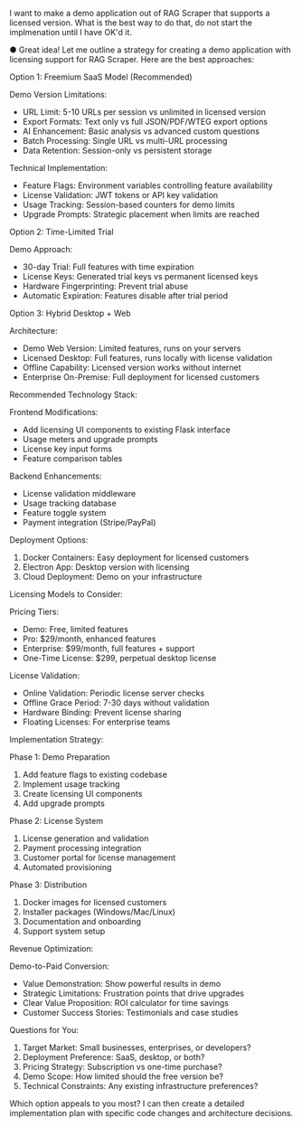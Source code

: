 I want to make a demo application out of RAG Scraper that supports a licensed version.  What is the 
  best way to do that, do not start the implmenation until I have OK'd it.

● Great idea! Let me outline a strategy for creating a demo application with licensing support for RAG
  Scraper. Here are the best approaches:

  Option 1: Freemium SaaS Model (Recommended)

  Demo Version Limitations:

  - URL Limit: 5-10 URLs per session vs unlimited in licensed version
  - Export Formats: Text only vs full JSON/PDF/WTEG export options
  - AI Enhancement: Basic analysis vs advanced custom questions
  - Batch Processing: Single URL vs multi-URL processing
  - Data Retention: Session-only vs persistent storage

  Technical Implementation:

  - Feature Flags: Environment variables controlling feature availability
  - License Validation: JWT tokens or API key validation
  - Usage Tracking: Session-based counters for demo limits
  - Upgrade Prompts: Strategic placement when limits are reached

  Option 2: Time-Limited Trial

  Demo Approach:

  - 30-day Trial: Full features with time expiration
  - License Keys: Generated trial keys vs permanent licensed keys
  - Hardware Fingerprinting: Prevent trial abuse
  - Automatic Expiration: Features disable after trial period

  Option 3: Hybrid Desktop + Web

  Architecture:

  - Demo Web Version: Limited features, runs on your servers
  - Licensed Desktop: Full features, runs locally with license validation
  - Offline Capability: Licensed version works without internet
  - Enterprise On-Premise: Full deployment for licensed customers

  Recommended Technology Stack:

  Frontend Modifications:

  - Add licensing UI components to existing Flask interface
  - Usage meters and upgrade prompts
  - License key input forms
  - Feature comparison tables

  Backend Enhancements:

  - License validation middleware
  - Usage tracking database
  - Feature toggle system
  - Payment integration (Stripe/PayPal)

  Deployment Options:

  1. Docker Containers: Easy deployment for licensed customers
  2. Electron App: Desktop version with licensing
  3. Cloud Deployment: Demo on your infrastructure

  Licensing Models to Consider:

  Pricing Tiers:

  - Demo: Free, limited features
  - Pro: $29/month, enhanced features
  - Enterprise: $99/month, full features + support
  - One-Time License: $299, perpetual desktop license

  License Validation:

  - Online Validation: Periodic license server checks
  - Offline Grace Period: 7-30 days without validation
  - Hardware Binding: Prevent license sharing
  - Floating Licenses: For enterprise teams

  Implementation Strategy:

  Phase 1: Demo Preparation

  1. Add feature flags to existing codebase
  2. Implement usage tracking
  3. Create licensing UI components
  4. Add upgrade prompts

  Phase 2: License System

  1. License generation and validation
  2. Payment processing integration
  3. Customer portal for license management
  4. Automated provisioning

  Phase 3: Distribution

  1. Docker images for licensed customers
  2. Installer packages (Windows/Mac/Linux)
  3. Documentation and onboarding
  4. Support system setup

  Revenue Optimization:

  Demo-to-Paid Conversion:

  - Value Demonstration: Show powerful results in demo
  - Strategic Limitations: Frustration points that drive upgrades
  - Clear Value Proposition: ROI calculator for time savings
  - Customer Success Stories: Testimonials and case studies

  Questions for You:

  1. Target Market: Small businesses, enterprises, or developers?
  2. Deployment Preference: SaaS, desktop, or both?
  3. Pricing Strategy: Subscription vs one-time purchase?
  4. Demo Scope: How limited should the free version be?
  5. Technical Constraints: Any existing infrastructure preferences?

  Which option appeals to you most? I can then create a detailed implementation plan with specific code 
  changes and architecture decisions.
